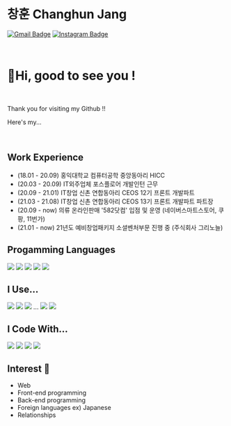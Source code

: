 # 창훈 Changhun Jang


[![Gmail Badge](https://img.shields.io/badge/Gmail-d14836?style=flat-square&logo=Gmail&logoColor=white&link=mailto:wkdckdgns1017@gmail.com)](mailto:wkdckdgns1017@gmail.com)
[![Instagram Badge](https://img.shields.io/badge/-Instagram-dd2a7b?style=flat-square&logo=instagram&logoColor=white&link=https://www.instagram.com/changhun1017/)](https://www.instagram.com/changhun1017/) 

<br>

# 👋Hi, good to see you !
<br>

<p>Thank you for visiting my Github !!</p>
<p>Here's my...</p>
<br>

## Work Experience
- (18.01 - 20.09) 홍익대학교 컴퓨터공학 중앙동아리 HICC
- (20.03 - 20.09) IT외주업체 포스플로어 개발인턴 근무
- (20.09 - 21.01) IT창업 신촌 연합동아리 CEOS 12기 프론트 개발파트
- (21.03 - 21.08) IT창업 신촌 연합동아리 CEOS 13기 프론트 개발파트 파트장
- (20.09 - now) 의류 온라인판매 '582닷컴' 입점 및 운영 (네이버스마트스토어, 쿠팡, 11번가)
- (21.01 - now) 21년도 예비창업패키지 소셜벤처부문 진행 중 (주식회사 그리노늘)

## Progamming Languages
<p>
    <img src="https://img.shields.io/badge/HTML-20232A?style=flat-square&logo=html5&logoColor=d35d6e" />
    <img src="https://img.shields.io/badge/CSS-20232A?style=flat-square&logo=css3&logoColor=efb08c" />
    <img src="https://img.shields.io/badge/JavaScript-20232A?style=flat-square&logo=javascript&logoColor=ffd369" />
    <img src="https://img.shields.io/badge/C-20232A?style=flat-square&logo=c&logoColor=A8B9CC" />
    <img src="https://img.shields.io/badge/C++-20232A?style=flat-square&logo=c%2B%2B&logoColor=00599C" />
</p>

## I Use...
<p>
    <img src="https://img.shields.io/badge/Node.js-20232A?style=flat-square&logo=node.js&logoColor=59886b" />
    <img src="https://img.shields.io/badge/npm-20232A?style=flat-square&logo=npm&logoColor=red" />
    <img src="https://img.shields.io/badge/React-20232A?style=flat-square&logo=react&logoColor=61DAFB" /> ...   
    <img src="https://img.shields.io/badge/Vue-20232A?style=flat-square&logo=vue.js&logoColor=5aa469" />
    <img src="https://img.shields.io/badge/Django-20232A?style=flat-square&logo=django&logoColor=white" />

</p>

## I Code With...
<p>
    <img src="https://img.shields.io/badge/Visual%20Studio%20Code-20232A?style=flat-square&logo=visual%20studio%20code&logoColor=3797a4" />
    <img src="https://img.shields.io/badge/Atom-20232A?style=flat-square&logo=atom&logoColor=8db596" />
    <img src="https://img.shields.io/badge/WebStorm-20232A?style=flat-square&logo=webstorm&logoColor=white" />
    <img src="https://img.shields.io/badge/PyCharm-20232A?style=flat-square&logo=pycharm&logoColor=white" />
</p>


## Interest 👀
- Web
- Front-end programming
- Back-end programming
- Foreign languages    ex) Japanese
- Relationships








<!--
### Hi there 👋


**Hooniya-nolja/Hooniya-nolja** is a ✨ _special_ ✨ repository because its `README.md` (this file) appears on your GitHub profile.

Here are some ideas to get you started:

- 🔭 I’m currently working on ...
- 🌱 I’m currently learning ...
- 👯 I’m looking to collaborate on ...
- 🤔 I’m looking for help with ...
- 💬 Ask me about ...
- 📫 How to reach me: ...
- 😄 Pronouns: ...
- ⚡ Fun fact: ...
-->
